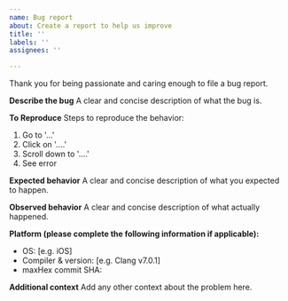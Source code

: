 ```yaml
---
name: Bug report
about: Create a report to help us improve
title: ''
labels: ''
assignees: ''

---
```


Thank you for being passionate and caring enough to file a bug report.

**Describe the bug**
A clear and concise description of what the bug is.

**To Reproduce**
Steps to reproduce the behavior:
1. Go to '...'
2. Click on '....'
3. Scroll down to '....'
4. See error

**Expected behavior**
A clear and concise description of what you expected to happen.

**Observed behavior**
A clear and concise description of what actually happened.

**Platform (please complete the following information if applicable):**
 - OS: [e.g. iOS]
 - Compiler & version: [e.g. Clang v7.0.1]
 - maxHex commit SHA:

**Additional context**
Add any other context about the problem here.

